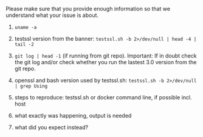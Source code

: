 Please make sure that you provide enough information so that we understand what your issue is about.

1. ``uname -a``

2. testssl version from the banner: ``testssl.sh -b 2>/dev/null | head -4 | tail -2``

3. ``git log | head -1`` (if running from git repo). Important: If in doubt check the git log and/or check whether you run the lastest 3.0 version from the git repo.

4. openssl and bash version used by testssl.sh: ``testssl.sh -b 2>/dev/null | grep Using``

5. steps to reproduce: testssl.sh or docker command line, if possible incl. host

6. what exactly was happening, output is needed

7. what did you expect instead?

